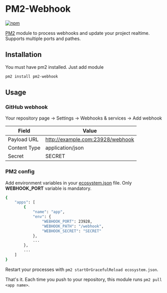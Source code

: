 # PM2-Webhook

[![npm](https://img.shields.io/npm/v/pm2-webhook.svg)](https://www.npmjs.com/package/pm2-webhook)

[PM2](https://github.com/Unitech/pm2) module to process webhooks and update your project realtime. Supports multiple ports and pathes.

## Installation

You must have pm2 installed. Just add module

```sh
pm2 install pm2-webhook
```

## Usage

### GitHub webhook

Your repository page → Settings → Webhooks & services → Add webhook

| Field | Value |
|---|---|
| Payload URL | http://example.com:23928/webhook |
| Content Type | application/json |
| Secret | SECRET |

### PM2 config

Add environment variables in your [ecosystem.json](http://pm2.keymetrics.io/docs/usage/application-declaration/) file. Only __WEBHOOK_PORT__ variable is mandatory.

```sh
{
    "apps": [
        {
            "name": "app",
            "env": {
                "WEBHOOK_PORT": 23928,
                "WEBHOOK_PATH": "/webhook",
                "WEBHOOK_SECRET": "SECRET"
            },
            ...
        },
        ...
    ]
}
```

Restart your processes with `pm2 startOrGracefulReload ecosystem.json`.

That's it. Each time you push to your repository, this module runs `pm2 pull <app name>`.
